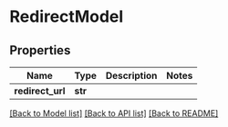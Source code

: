 # RedirectModel

## Properties
Name | Type | Description | Notes
------------ | ------------- | ------------- | -------------
**redirect_url** | **str** |  | 

[[Back to Model list]](../README.md#documentation-for-models) [[Back to API list]](../README.md#documentation-for-api-endpoints) [[Back to README]](../README.md)

